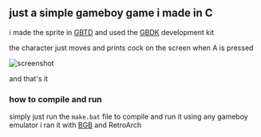 ## just a simple gameboy game i made in C

i made the sprite in [GBTD](http://www.devrs.com/gb/hmgd/gbtd.html)
and used the [GBDK](https://github.com/andreasjhkarlsson/gbdk-n) development kit 

the character just moves and prints cock on the screen when A is pressed 

![screenshot](https://cdn.discordapp.com/attachments/736789022504124517/859441345403289660/unknown.png)

and that's it

### how to compile and run

simply just run the `make.bat` file to compile and run it using any gameboy emulator
i ran it with [BGB](https://bgb.bircd.org/) and RetroArch

